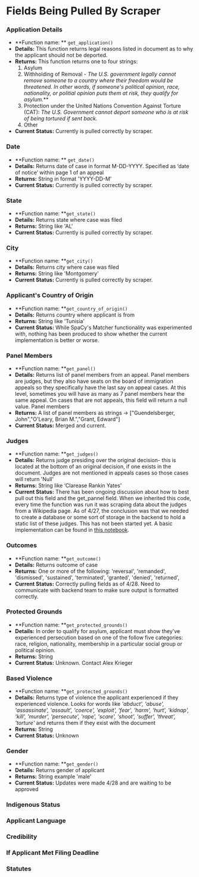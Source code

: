 # Fields Being Pulled By Scraper

### Application Details
- **Function name: ** `get_application()`
- **Details:** This function returns legal reasons listed in document as to why the applicant  should not be deported.
- **Returns:** This function returns one to four strings:
	1. Asylum
	2. Withholding of Removal - *The U.S. government legally cannot remove someone to a country where their freedom would be threatened. In other words, if someone's political opinion, race, nationality, or politial opinion puts them at risk, they qualify for asylum.***
	3. Protection under the United Nations Convention Against Torture (CAT): *The U.S. Government cannot deport someone who is at risk of being tortured if sent back.*
	4. Other
- **Current Status:** Currently is pulled correctly by scraper.

### Date
- **Function name: ** `get_date()`
- **Details:** Returns date of case in format M-DD-YYYY. Specified as ‘date of notice’ within page 1 of an appeal
- **Returns:** String in format 'YYYY-DD-M'
- **Current Status:** Currently is pulled correctly by scraper.

### State
- **Function name: **`get_state()`
- **Details:** Returns state where case was filed
- **Returns:** String like 'AL'
- **Current Status:** Currently is pulled correctly by scraper.

### City
- **Function name: **`get_city()`
- **Details:** Returns city where case was filed
- **Returns:** String like 'Montgomery'
- **Current Status:** Currently is pulled correctly by scraper.

### Applicant's Country of Origin
- **Function name: **`get_country_of_origin()`
- **Details:** Returns country where applicant is from
- **Returns:** String like 'Tunisia'
- **Current Status:** While SpaCy's Matcher functionality was experimented with, nothing has been produced to show whether the current implementation is better or worse.

### Panel Members
- **Function name: **`get_panel()`
- **Details:** Returns list of panel members from an appeal. Panel members are judges, but they also have seats on the board of immigration appeals so they specifically have the last say on appeal cases. At this level, sometimes you will have as many as 7 panel members hear the same appeal. On cases that are not appeals, this field will return a null value. Panel members 
- **Returns:** A list of panel members as strings -> ["Guendelsberger, John","O'Leary, Brian M.","Grant, Edward"]
- **Current Status:** Merged and current.

### Judges
- **Function name: **`get_judges()`
- **Details:** Returns judge presiding over the original decision- this is located at the bottom of an original decision, if one exists in the document. Judges are not mentioned in appeals cases so those cases will return 'Null'
- **Returns:** String like ‘Clarease Rankin Yates’
- **Current Status:** There has been ongoing discussion about how to best pull out this field and the get_pannel field. When we inherited this code, every time the function was run it was scraping data about the judges from a Wikipedia page. As of 4/27, the conclusion was that we needed to create a database or some sort of storage in the backend to hold a static list of these judges. This has not been started yet. A basic implementation can be found in [this notebook](https://github.com/Lambda-School-Labs/human-rights-first-asylum-ds-a/blob/main/notebooks/get_judge_implementation.ipynb).

### Outcomes
- **Function name: **`get_outcome()`
- **Details:** Returns outcome of case
- **Returns:** One or more of the following:
            'reversal',
			'remanded',
            'dismissed',
            'sustained',
            'terminated',
            'granted',
            'denied',
            'returned',
- **Current Status:** Correctly pulling fields as of 4/28. Need to communicate with backend team to make sure output is formatted correctly.

### Protected Grounds
- **Function name: **`get_protected_grounds()`
- **Details:** In order to qualify for asylum, applicant must show they've experienced persecution based on one of the follow five categories: race, religion, nationality, membership in a particular social group or political opinion.
- **Returns:** String
- **Current Status:** Unknown. Contact Alex Krieger

### Based Violence
- **Function name: **`get_protected_grounds()`
- **Details:** Returns type of violence the applicant experienced if they experienced violence. Looks for words like *'abduct', 'abuse', 'assassinate', 'assault', 'coerce', 'exploit', 'fear', 'harm', 'hurt', 'kidnap', 'kill', 'murder', 'persecute', 'rape', 'scare', 'shoot', 'suffer', 'threat', 'torture'* and returns them if they exist with the document
- **Returns:** String
- **Current Status:** Unknown

### Gender
- **Function name: **`get_gender()`
- **Details:** Returns gender of applicant
- **Returns:** String example 'male'
- **Current Status:** Updates were made 4/28 and are waiting to be approved

### Indigenous Status

### Applicant Language

### Credibility

### If Applicant Met Filing Deadline

### Statutes
